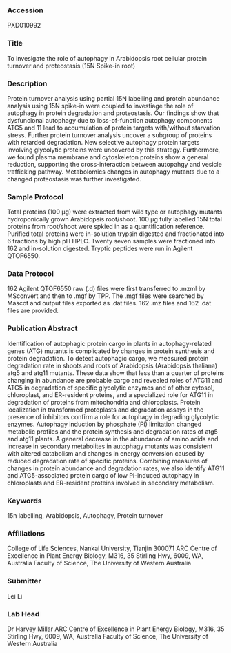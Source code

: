 ### Accession
PXD010992

### Title
To invesigate the role of autophagy in Arabidopsis root cellular protein turnover and proteostasis (15N Spike-in root)

### Description
Protein turnover analysis using partial 15N labelling and protein abundance analysis using 15N spike-in were coupled to investiage the role of autophagy in protein degradation and proteostasis. Our findings show that dysfuncional autophagy due to loss-of-function autophagy components ATG5 and 11 lead to accumulation of protein targets with/without starvation stress. Further protein turnover analysis uncover a subgroup of proteins with retarded degradation. New selective autophagy protein targets involving glycolytic proteins were uncovered by this strategy. Furthermore, we found plasma membrane and cytoskeleton proteins show a general reduction, supporting the cross-interaction between autopahgy and vesicle trafficking pathway. Metabolomics changes in autophagy mutants due to a changed proteostasis was further investigated.

### Sample Protocol
Total proteins (100 µg) were extracted from wild type or autophagy mutants hydroponically grown Arabidopsis root/shoot. 100 µg fully labelled 15N total proteins from root/shoot were spkied in as a quantification reference. Purified total proteins were in-solution trypsin digested and fractionated into 6 fractions by high pH HPLC. Twenty seven samples were fractioned into 162 and in-solution digested. Tryptic peptides were run in Agilent QTOF6550.

### Data Protocol
162 Agilent QTOF6550 raw (.d) files were first transferred to .mzml by MSconvert and then to .mgf by TPP. The .mgf files were searched by Mascot and output files exported as .dat files. 162 .mz files and 162 .dat files are provided.

### Publication Abstract
Identification of autophagic protein cargo in plants in autophagy-related genes (ATG) mutants is complicated by changes in protein synthesis and protein degradation. To detect autophagic cargo, we measured protein degradation rate in shoots and roots of Arabidopsis (Arabidopsis thaliana) atg5 and atg11 mutants. These data show that less than a quarter of proteins changing in abundance are probable cargo and revealed roles of ATG11 and ATG5 in degradation of specific glycolytic enzymes and of other cytosol, chloroplast, and ER-resident proteins, and a specialized role for ATG11 in degradation of proteins from mitochondria and chloroplasts. Protein localization in transformed protoplasts and degradation assays in the presence of inhibitors confirm a role for autophagy in degrading glycolytic enzymes. Autophagy induction by phosphate (Pi) limitation changed metabolic profiles and the protein synthesis and degradation rates of atg5 and atg11 plants. A general decrease in the abundance of amino acids and increase in secondary metabolites in autophagy mutants was consistent with altered catabolism and changes in energy conversion caused by reduced degradation rate of specific proteins. Combining measures of changes in protein abundance and degradation rates, we also identify ATG11 and ATG5-associated protein cargo of low Pi-induced autophagy in chloroplasts and ER-resident proteins involved in secondary metabolism.

### Keywords
15n labelling, Arabidopsis, Autophagy, Protein turnover

### Affiliations
College of Life Sciences, Nankai University, Tianjin 300071
ARC Centre of Excellence in Plant Energy Biology, M316, 35 Stirling Hwy, 6009, WA, Australia Faculty of Science, The University of Western Australia

### Submitter
Lei Li

### Lab Head
Dr Harvey Millar
ARC Centre of Excellence in Plant Energy Biology, M316, 35 Stirling Hwy, 6009, WA, Australia Faculty of Science, The University of Western Australia


